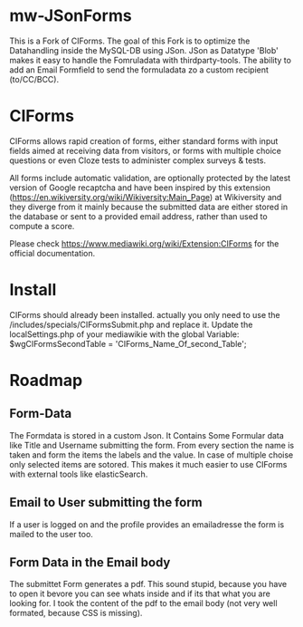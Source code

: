 # mw-JSonForms

This is a Fork of CIForms. The goal of this Fork is to optimize the Datahandling inside the MySQL-DB using JSon. JSon as Datatype 'Blob' makes it easy to handle the Fomruladata with thirdparty-tools. 
The ability to add an Email Formfield to send the formuladata zo a custom recipient (to/CC/BCC).


# CIForms

CIForms allows rapid creation of forms, either standard forms with input fields aimed at receiving data from visitors, or forms with multiple choice questions or even Cloze tests to administer complex surveys & tests.

All forms include automatic validation, are optionally protected by the latest version of Google recaptcha and have been inspired by this extension (https://en.wikiversity.org/wiki/Wikiversity:Main_Page) at Wikiversity and they diverge from it mainly because the submitted data are either stored in the database or sent to a provided email address, rather than used to compute a score.

Please check https://www.mediawiki.org/wiki/Extension:CIForms for the official documentation.

# Install
CIForms should already been installed. 
actually you only need to use the /includes/specials/CIFormsSubmit.php and replace it.
Update the localSettings.php of your mediawikie with the global Variable:
$wgCIFormsSecondTable = 'CIForms_Name_Of_second_Table';

# Roadmap
## Form-Data
The Formdata is stored in a custom Json. It Contains Some Formular data like Title and Username submitting the form. 
From every section the name is taken and form the items the labels and the value. In case of multiple choise only selected items are sotored. 
This makes it much easier to use CIForms with external tools like elasticSearch. 

## Email to User submitting the form
If a user is logged on and the profile provides an emailadresse the form is mailed to the user too.

## Form Data in the Email body
The submittet Form generates a pdf. This sound stupid, because you have to open it bevore you can see whats inside and if its that what you are looking for. 
I took the content of the pdf to the email body (not very well formated, because CSS is missing).
